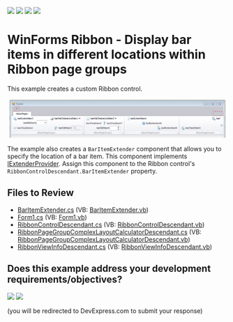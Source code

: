 <!-- default badges list -->
![](https://img.shields.io/endpoint?url=https://codecentral.devexpress.com/api/v1/VersionRange/128616279/24.2.1%2B)
[![](https://img.shields.io/badge/Open_in_DevExpress_Support_Center-FF7200?style=flat-square&logo=DevExpress&logoColor=white)](https://supportcenter.devexpress.com/ticket/details/E4315)
[![](https://img.shields.io/badge/📖_How_to_use_DevExpress_Examples-e9f6fc?style=flat-square)](https://docs.devexpress.com/GeneralInformation/403183)
[![](https://img.shields.io/badge/💬_Leave_Feedback-feecdd?style=flat-square)](#does-this-example-address-your-development-requirementsobjectives)
<!-- default badges end -->

# WinForms Ribbon - Display bar items in different locations within Ribbon page groups

This example creates a custom Ribbon control.

![WinForms Ribbon - Change the location of bar items within a Ribbon page group](https://raw.githubusercontent.com/DevExpress-Examples/how-to-change-the-location-of-bar-items-within-a-ribbon-page-group-e4315/12.1.7+/media/39cb19f8-b1fb-4fba-8f4a-3bd267db8249.png)

The example also creates a `BarItemExtender` component that allows you to specify the location of a bar item. This component implements [IExtenderProvider](https://learn.microsoft.com/ru-ru/dotnet/api/system.componentmodel.iextenderprovider?view=net-7.0&redirectedfrom=MSDN). Assign this component to the Ribbon control's `RibbonControlDescendant.BarItemExtender` property.


## Files to Review

* [BarItemExtender.cs](./CS/CustomRibbonControl/BarItemExtender.cs) (VB: [BarItemExtender.vb](./VB/CustomRibbonControl/BarItemExtender.vb))
* [Form1.cs](./CS/CustomRibbonControl/Form1.cs) (VB: [Form1.vb](./VB/CustomRibbonControl/Form1.vb))
* [RibbonControlDescendant.cs](./CS/CustomRibbonControl/RibbonControlDescendant.cs) (VB: [RibbonControlDescendant.vb](./VB/CustomRibbonControl/RibbonControlDescendant.vb))
* [RibbonPageGroupComplexLayoutCalculatorDescendant.cs](./CS/CustomRibbonControl/RibbonPageGroupComplexLayoutCalculatorDescendant.cs) (VB: [RibbonPageGroupComplexLayoutCalculatorDescendant.vb](./VB/CustomRibbonControl/RibbonPageGroupComplexLayoutCalculatorDescendant.vb))
* [RibbonViewInfoDescendant.cs](./CS/CustomRibbonControl/RibbonViewInfoDescendant.cs) (VB: [RibbonViewInfoDescendant.vb](./VB/CustomRibbonControl/RibbonViewInfoDescendant.vb))
<!-- feedback -->
## Does this example address your development requirements/objectives?

[<img src="https://www.devexpress.com/support/examples/i/yes-button.svg"/>](https://www.devexpress.com/support/examples/survey.xml?utm_source=github&utm_campaign=winforms-ribbon-customize-bar-items-location-in-page-group&~~~was_helpful=yes) [<img src="https://www.devexpress.com/support/examples/i/no-button.svg"/>](https://www.devexpress.com/support/examples/survey.xml?utm_source=github&utm_campaign=winforms-ribbon-customize-bar-items-location-in-page-group&~~~was_helpful=no)

(you will be redirected to DevExpress.com to submit your response)
<!-- feedback end -->
